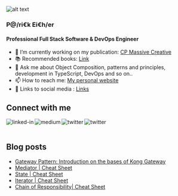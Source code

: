 ![alt text](https://patrick-eichler.com/assets/images/home/newsletter_banner.jpg)

### P@/ri€k Ei€h/er
#### Professional Full Stack Software & DevOps Engineer

- 🔭 I’m currently working on my publication: [CP Massive Creative](https://medium.com/cp-massive-programming)
- 📚 Recommended books: [Link](https://patrickcreutzburg.de/recommended-books) 
- 💬 Ask me about Object Composition, patterns and principles, development in TypeScript, DevOps and so on..
- 📫 How to reach me: [My personal website](https://patrick-eichler.com/)
- 🔗 Links to social media : [Links](https://patrickcreutzburg.de/links)

## Connect with me

[<img align="left" alt="linked-in" src="https://img.shields.io/badge/linkedin-%230077B5.svg?&style=for-the-badge&logo=linkedin&logoColor=white" />](https://www.linkedin.com/in/patrick-creutzburg/)
[<img align="left" alt="medium" src="https://img.shields.io/badge/medium-%2312100E.svg?&style=for-the-badge&logo=medium&logoColor=white" />](https://medium.com/cp-massive-programming)
[<img align="left" alt="twitter" src="https://img.shields.io/badge/twitter-%231DA1F2.svg?&style=for-the-badge&logo=twitter&logoColor=white" />](https://twitter.com/Itchimonji)
[<img align="left" alt="twitter" src="https://img.shields.io/badge/instagram-%23fe5341.svg?&style=for-the-badge&logo=instagram&logoColor=white" />](https://www.instagram.com/cpmassiveprogramming/)

<br>
<br>

## Blog posts
<!-- BLOG-POST-LIST:START -->
- [Gateway Pattern: Introduction on the bases of Kong Gateway](https://medium.com/cp-massive-programming/gateway-pattern-introduction-on-the-bases-of-kong-gateway-e788e8c5662f?source=rss-ff8233d2c1a2------2)
- [Mediator | Cheat Sheet](https://medium.com/cp-massive-programming/mediator-cheat-sheet-840f7db56437?source=rss-ff8233d2c1a2------2)
- [State | Cheat Sheet](https://medium.com/cp-massive-programming/state-cheat-sheet-a2e283708c5?source=rss-ff8233d2c1a2------2)
- [Iterator | Cheat Sheet](https://medium.com/cp-massive-programming/iterator-cheat-sheet-51e8980db7a8?source=rss-ff8233d2c1a2------2)
- [Chain of Responsibility| Cheat Sheet](https://medium.com/cp-massive-programming/chain-of-responsibility-cheat-sheet-c13cc946dd70?source=rss-ff8233d2c1a2------2)
<!-- BLOG-POST-LIST:END -->
